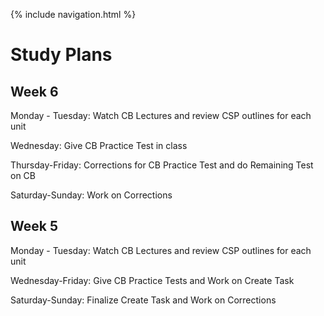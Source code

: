 {% include navigation.html %}


# Study Plans 

## Week 6

Monday - Tuesday: Watch CB Lectures and review CSP outlines for each unit

Wednesday: Give CB Practice Test in class

Thursday-Friday: Corrections for CB Practice Test and do Remaining Test on CB

Saturday-Sunday: Work on Corrections

## Week 5

Monday - Tuesday: Watch CB Lectures and review CSP outlines for each unit

Wednesday-Friday: Give CB Practice Tests and Work on Create Task

Saturday-Sunday: Finalize Create Task and Work on Corrections
